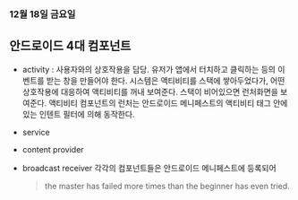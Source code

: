 ### 12월 18일 금요일

## 안드로이드 4대 컴포넌트
* activity : 사용자와의 상호작용을 담당. 유저가 앱에서 터치하고 클릭하는 등의 이벤트를 받는 창을 만들어야 한다. 시스템은 액티비티를 스택에 쌓아두었다가, 어떤 상호작용에 대응하여 액티비티를 꺼내 보여준다. 스택이 비어있으면 런처화면을 보여준다. 액티비티 컴포넌트의 런처는 안드로이드 메니페스트의 액티비티 태그 안에 있는 인텐트 필터에 의해 동작한다.
* service
* content provider
* broadcast receiver
  각각의 컴포넌트들은 안드로이드 메니페스트에 등록되어 
  
  > the master has failed more times than the beginner has even tried.